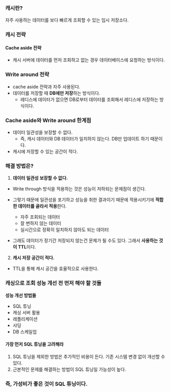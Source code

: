### 캐시란?
자주 사용하는 데이터를 보다 빠르게 조회할 수 있는 임시 저장소다.

### 캐시 전략
#### Cache aside 전략
- 캐시 서버에 데이터를 먼저 조회하고 없는 경우 데이터베이스에 요청하는 방식이다.

### Write around 전략
- cache aside 전략과 자주 사용된다.
- 데이터를 저장할 때 **DB에만 저장**하는 방식이다. 
	- 레디스에 데이터가 없으면 DB로부터 데이터를 조회해서 레디스에 저장하는 방식이다.

### Cache aside와 Write around 한계점
- 데이터 일관성을 보장할 수 없다.
	- 즉, 캐시 데이터와 DB 데이터가 일치하지 않는다. DB만 업데이트 하기 때문이다.
- 캐시에 저장할 수 있는 공간이 적다.

### 해결 방법은?
1. **데이터 일관성 보장할 수 없다.**
- Write through 방식을 적용하는 것은 성능이 저하되는 문제점이 생긴다.
- 그렇기 때문에 일관성을 포기하고 성능을 취한 결과이기 때문에 적용시키기에 **적합한 데이터를 골라서 적용**한다.
	- 자주 조회되는 데이터
	- 잘 변하지 않는 데이터
	- 실시간으로 정확히 일치하지 않아도 되는 데이터

- 그래도 데이터가 장기간 저장되지 않는건 문제가 될 수도 있다. 그래서 **사용하는 것이 TTL**이다.

2. **캐시 저장 공간이 적다.**
- TTL을 통해 캐시 공간을 효율적으로 사용한다.

### 캐싱으로 조회 성능 개선 전 먼저 해야 할 것들
**성능 개선 방법들**
- SQL 튜닝
- 캐싱 서버 활용
- 레플리케이션
- 샤딩
- DB 스케일업

#### 가장 먼저 SQL 튜닝을 고려해라
1. SQL 튜닝을 제외한 방법은 추가적인 비용이 든다. 기존 시스템 변경 없이 개선할 수 있다.
2. 근본적인 문제를 해결하는 방법이 SQL 튜닝일 가능성이 높다.

### 즉, 가성비가 좋은 것이 SQL 튜닝이다.